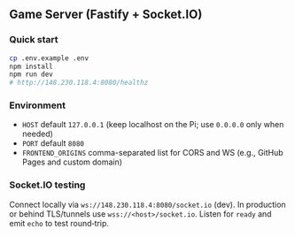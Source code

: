 ## Game Server (Fastify + Socket.IO)

### Quick start

```bash
cp .env.example .env
npm install
npm run dev
# http://148.230.118.4:8080/healthz
```

### Environment

- `HOST` default `127.0.0.1` (keep localhost on the Pi; use `0.0.0.0` only when needed)
- `PORT` default `8080`
- `FRONTEND_ORIGINS` comma-separated list for CORS and WS (e.g., GitHub Pages and custom domain)

### Socket.IO testing

Connect locally via `ws://148.230.118.4:8080/socket.io` (dev). In production or behind TLS/tunnels use `wss://<host>/socket.io`. Listen for `ready` and emit `echo` to test round‑trip.



